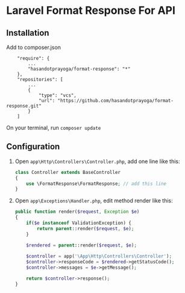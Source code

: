 # Laravel Format Response For API

## Installation

Add to composer.json
```
    "require": {
        ...
        "hasandotprayoga/format-response": "*"
    },
    "repositories": [
        ...
        {
            "type": "vcs",
            "url": "https://github.com/hasandotprayoga/format-response.git"
        }
    ]
```

On your terminal, run `composer update`

## Configuration

1. Open `app\Http\Controllers\Controller.php`, add one line like this:
    ```php
    class Controller extends BaseController
    {
        use \FormatResponse\FormatResponse; // add this line
    }  
    ```

2. Open `app\Exceptions\Handler.php`, edit method render like this:

    ```php
    public function render($request, Exception $e)
    {
        if($e instanceof ValidationException) {
            return parent::render($request, $e);
        }

        $rendered = parent::render($request, $e);
        
        $controller = app('\App\Http\Controllers\Controller');
        $controller->responseCode = $rendered->getStatusCode();
        $controller->messages = $e->getMessage();

        return $controller->response();
    }
    ```